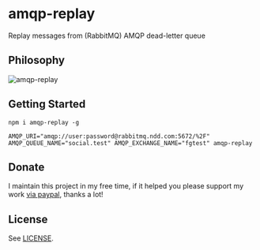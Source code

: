 # amqp-replay

Replay messages from (RabbitMQ) AMQP dead-letter queue


## Philosophy

![amqp-replay](https://cloud.githubusercontent.com/assets/138050/15161286/dced5818-16fd-11e6-95db-9a657000ed52.gif)

## Getting Started

```
npm i amqp-replay -g

AMQP_URI="amqp://user:password@rabbitmq.ndd.com:5672/%2F" AMQP_QUEUE_NAME="social.test" AMQP_EXCHANGE_NAME="fgtest" amqp-replay
```

## Donate

I maintain this project in my free time, if it helped you please support my work [via paypal](https://paypal.me/FGRibreau), thanks a lot!

## License

See [LICENSE](/LICENSE).
